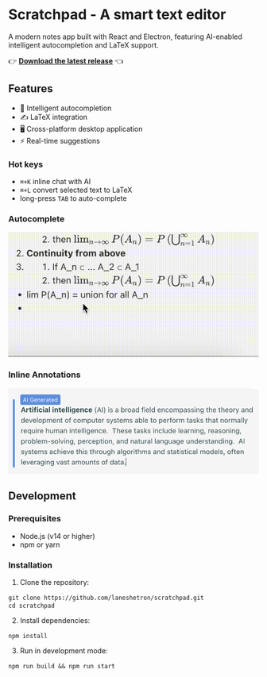 # Scratchpad - A smart text editor

A modern notes app built with React and Electron, featuring AI-enabled intelligent autocompletion and LaTeX support.

👉 [**Download the latest release**](https://github.com/laneshetron/scratchpad/releases/download/v1.0.1/scratchpad.dmg) 👈

## Features

- 🧠 Intelligent autocompletion
- ✍️ LaTeX integration
- 🖥️ Cross-platform desktop application
- ⚡ Real-time suggestions

### Hot keys

- `⌘+K` inline chat with AI
- `⌘+L` convert selected text to LaTeX
- long-press `TAB` to auto-complete

### Autocomplete

![Autocompletion](https://raw.githubusercontent.com/laneshetron/scratchpad/refs/heads/master/autocomplete.gif)

### Inline Annotations

![Inline Annotations](https://raw.githubusercontent.com/laneshetron/scratchpad/refs/heads/master/inline-screenshot.png)

## Development

### Prerequisites

- Node.js (v14 or higher)
- npm or yarn

### Installation

1. Clone the repository:
```
git clone https://github.com/laneshetron/scratchpad.git
cd scratchpad
```

2. Install dependencies:
```
npm install
```

3. Run in development mode:
```
npm run build && npm run start
```
